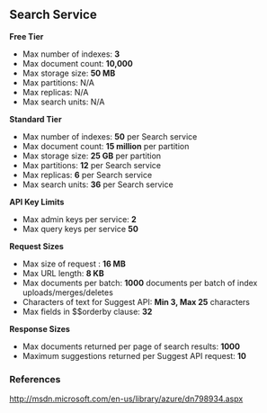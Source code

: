 ﻿## Search Service

__Free Tier__

* Max number of indexes: __3__
* Max document count: __10,000__
* Max storage size: __50 MB__
* Max partitions: N/A
* Max replicas: N/A
* Max search units: N/A

__Standard Tier__

* Max number of indexes: __50__ per Search service
* Max document count: __15 million__ per partition
* Max storage size: __25 GB__ per partition
* Max partitions: __12__ per Search service
* Max replicas: __6__ per Search service
* Max search units: __36__ per Search service

__API Key Limits__

* Max admin keys per service: __2__
* Max query keys per service __50__

__Request Sizes__

* Max size of request : __16 MB__
* Max URL length: __8 KB__
* Max documents per batch: __1000__ documents per batch of index uploads/merges/deletes
* Characters of text for Suggest API: __Min 3, Max 25__  characters
* Max fields in $$orderby clause: __32__

__Response Sizes__

* Max documents returned per page of search results: __1000__
* Maximum suggestions returned per Suggest API request: __10__

### References

http://msdn.microsoft.com/en-us/library/azure/dn798934.aspx
